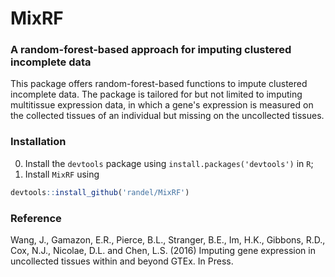 MixRF
=====

### A random-forest-based approach for imputing clustered incomplete data

This package offers random-forest-based functions to impute clustered incomplete data. The package is tailored for but not limited to imputing multitissue expression data, in which a gene's expression is measured on the collected tissues of an individual but missing on the uncollected tissues.

### Installation
0. Install the `devtools` package using `install.packages('devtools')` in `R`;
1. Install `MixRF` using
```r
devtools::install_github('randel/MixRF')
```

### Reference

Wang, J., Gamazon, E.R., Pierce, B.L., Stranger, B.E., Im, H.K., Gibbons, R.D., Cox, N.J., Nicolae, D.L. and Chen, L.S. (2016) Imputing gene expression in uncollected tissues within and beyond GTEx. In Press.
